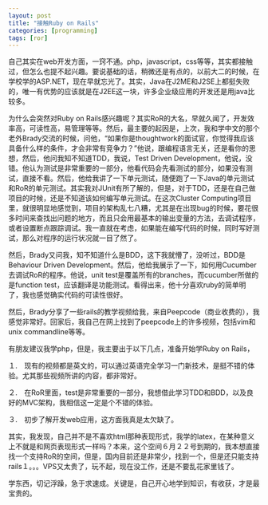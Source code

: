 ```yaml
---
layout: post
title: "接触Ruby on Rails"
categories: [programming]
tags: [ror]
---
```


自己其实在web开发方面，一窍不通。php，javascript，css等等，其实都接触过，但怎么也提不起兴趣。要说基础的话，稍微还是有点的，以前大二的时候，在学校学的ASP.NET，现在早就忘光了。其实，Java在J2ME和J2SE上都挺失败的，唯一有优势的应该就是在J2EE这一块，许多企业级应用的开发还是用java比较多。

为什么会突然对Ruby on Rails感兴趣呢？其实RoR的大名，早就久闻了，开发效率高，可读性高，易管理等等。然后，最主要的起因是，上次，我和学中文的那个老外Brady交流的时候，问他，“如果你是thoughtwork的面试官，你觉得我应该具备什么样的条件，才会非常有竞争力？”他说，跟编程语言无关，还是看你的思想，然后，他问我知不知道TDD，我说，Test Driven Development，他说，没错。他认为测试是非常重要的一部分，他看代码会先看测试的部分，如果没有测试，直接不看。然后，他给我讲了一下单元测试，随便跑了一下Java的单元测试和RoR的单元测试。其实我对JUnit有所了解的，但是，对于TDD，还是在自己做项目的时候，还是不知道该如何编写单元测试。在这次Cluster Computing项目里，就很明显地感觉到，项目的架构乱七八糟，尤其是在出现bug的时候，要花很多时间来查找出问题的地方，而且只会用最基本的输出变量的方法，去调试程序，或者设置断点跟踪调试。我一直就在考虑，如果能在编写代码的时候，同时写好测试，那么对程序的运行状况就一目了然了。

然后，Brady又问我，知不知道什么是BDD，这下我就懵了，没听过，BDD是Behaviour Driven Development。然后，他给我展示了一下，如何用Cucumber去调试RoR的程序。他说，unit test是覆盖所有的branches，而cucumber所做的是function test，应该翻译是功能测试。看得出来，他十分喜欢ruby的简单明了，我也感觉确实代码的可读性很好。

然后，Brady分享了一些rails的教学视频给我，来自Peepcode（商业收费的），我感觉非常好。回家后，我自己在网上找到了peepcode上的许多视频，包括vim和unix commandline等等。

有朋友建议我学php，但是，我主要出于以下几点，准备开始学Ruby on Rails，

１.　现有的视频都是英文的，可以通过英语完全学习一门新技术，是挺不错的体验。尤其那些视频所讲的内容，都非常好。

２.　在RoR里面，test是非常重要的一部分，我想借此学习TDD和BDD，以及良好的MVC架构，我相信这一定是个不错的体验。

３.　初步了解开发web应用，这方面我真是太欠缺了。

其实，我发现，自己并不是不喜欢html那种表现形式，我学的latex，在某种意义上不就是和网页表现形式一样吗？本来，这个空间６月２２号到期的，我本想直接找一个支持RoR的空间，但是，国内目前还是非常少，找到一个，但是还只能支持rails１。。。VPS又太贵了，玩不起，现在没工作，还是不要乱花家里钱了。

学东西，切记浮躁，急于求速成。关键是，自己开心地学到知识，有收获，才是最宝贵的。
